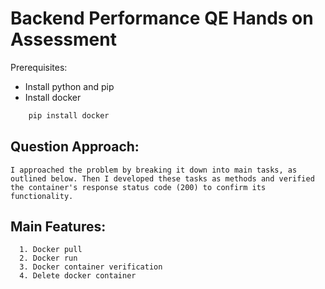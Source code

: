 
# Backend Performance QE Hands on Assessment

Prerequisites:
* Install python and pip
* Install docker
```bash
    pip install docker
```

## Question Approach:
    I approached the problem by breaking it down into main tasks, as outlined below. Then I developed these tasks as methods and verified the container's response status code (200) to confirm its functionality.

## Main Features:

      1. Docker pull
      2. Docker run
      3. Docker container verification
      4. Delete docker container


